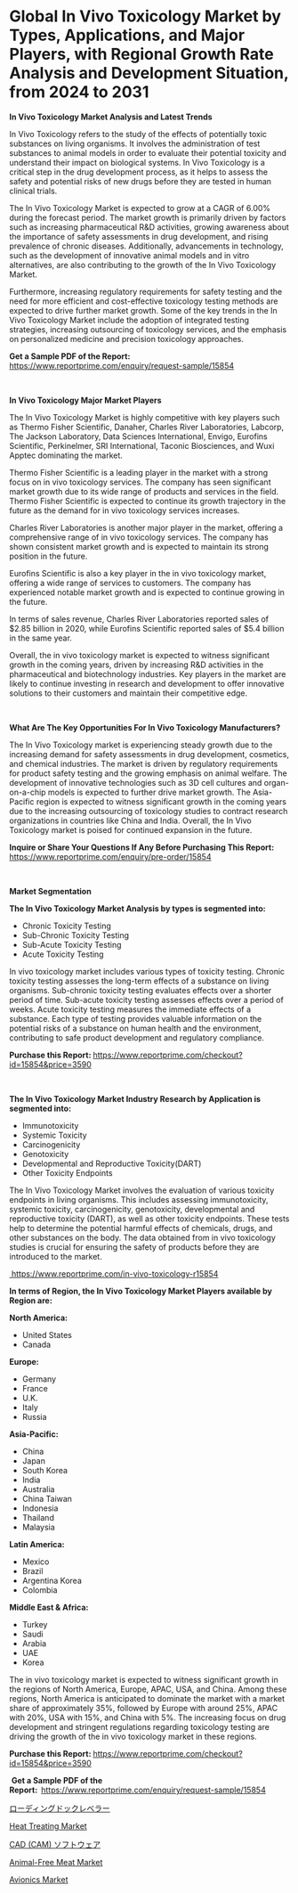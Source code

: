 <p><h1>Global In Vivo Toxicology Market by Types, Applications, and Major Players, with Regional Growth Rate Analysis and Development Situation, from 2024 to 2031</h1></p><p><strong>In Vivo Toxicology Market Analysis and Latest Trends</strong></p>
<p><p>In Vivo Toxicology refers to the study of the effects of potentially toxic substances on living organisms. It involves the administration of test substances to animal models in order to evaluate their potential toxicity and understand their impact on biological systems. In Vivo Toxicology is a critical step in the drug development process, as it helps to assess the safety and potential risks of new drugs before they are tested in human clinical trials.</p><p>The In Vivo Toxicology Market is expected to grow at a CAGR of 6.00% during the forecast period. The market growth is primarily driven by factors such as increasing pharmaceutical R&D activities, growing awareness about the importance of safety assessments in drug development, and rising prevalence of chronic diseases. Additionally, advancements in technology, such as the development of innovative animal models and in vitro alternatives, are also contributing to the growth of the In Vivo Toxicology Market.</p><p>Furthermore, increasing regulatory requirements for safety testing and the need for more efficient and cost-effective toxicology testing methods are expected to drive further market growth. Some of the key trends in the In Vivo Toxicology Market include the adoption of integrated testing strategies, increasing outsourcing of toxicology services, and the emphasis on personalized medicine and precision toxicology approaches.</p></p>
<p><strong>Get a Sample PDF of the Report:&nbsp;</strong> <a href="https://www.reportprime.com/enquiry/request-sample/15854">https://www.reportprime.com/enquiry/request-sample/15854</a></p>
<p>&nbsp;</p>
<p><strong>In Vivo Toxicology Major Market Players</strong></p>
<p><p>The In Vivo Toxicology Market is highly competitive with key players such as Thermo Fisher Scientific, Danaher, Charles River Laboratories, Labcorp, The Jackson Laboratory, Data Sciences International, Envigo, Eurofins Scientific, Perkinelmer, SRI International, Taconic Biosciences, and Wuxi Apptec dominating the market.</p><p>Thermo Fisher Scientific is a leading player in the market with a strong focus on in vivo toxicology services. The company has seen significant market growth due to its wide range of products and services in the field. Thermo Fisher Scientific is expected to continue its growth trajectory in the future as the demand for in vivo toxicology services increases.</p><p>Charles River Laboratories is another major player in the market, offering a comprehensive range of in vivo toxicology services. The company has shown consistent market growth and is expected to maintain its strong position in the future.</p><p>Eurofins Scientific is also a key player in the in vivo toxicology market, offering a wide range of services to customers. The company has experienced notable market growth and is expected to continue growing in the future.</p><p>In terms of sales revenue, Charles River Laboratories reported sales of $2.85 billion in 2020, while Eurofins Scientific reported sales of $5.4 billion in the same year.</p><p>Overall, the in vivo toxicology market is expected to witness significant growth in the coming years, driven by increasing R&D activities in the pharmaceutical and biotechnology industries. Key players in the market are likely to continue investing in research and development to offer innovative solutions to their customers and maintain their competitive edge.</p></p>
<p>&nbsp;</p>
<p><strong>What Are The Key Opportunities For In Vivo Toxicology Manufacturers?</strong></p>
<p><p>The In Vivo Toxicology market is experiencing steady growth due to the increasing demand for safety assessments in drug development, cosmetics, and chemical industries. The market is driven by regulatory requirements for product safety testing and the growing emphasis on animal welfare. The development of innovative technologies such as 3D cell cultures and organ-on-a-chip models is expected to further drive market growth. The Asia-Pacific region is expected to witness significant growth in the coming years due to the increasing outsourcing of toxicology studies to contract research organizations in countries like China and India. Overall, the In Vivo Toxicology market is poised for continued expansion in the future.</p></p>
<p><strong>Inquire or Share Your Questions If Any Before Purchasing This Report:</strong> <a href="https://www.reportprime.com/enquiry/pre-order/15854">https://www.reportprime.com/enquiry/pre-order/15854</a></p>
<p>&nbsp;</p>
<p><strong>Market Segmentation</strong></p>
<p><strong>The In Vivo Toxicology Market Analysis by types is segmented into:</strong></p>
<p><ul><li>Chronic Toxicity Testing</li><li>Sub-Chronic Toxicity Testing</li><li>Sub-Acute Toxicity Testing</li><li>Acute Toxicity Testing</li></ul></p>
<p><p>In vivo toxicology market includes various types of toxicity testing. Chronic toxicity testing assesses the long-term effects of a substance on living organisms. Sub-chronic toxicity testing evaluates effects over a shorter period of time. Sub-acute toxicity testing assesses effects over a period of weeks. Acute toxicity testing measures the immediate effects of a substance. Each type of testing provides valuable information on the potential risks of a substance on human health and the environment, contributing to safe product development and regulatory compliance.</p></p>
<p><strong>Purchase this Report:&nbsp;</strong><a href="https://www.reportprime.com/checkout?id=15854&price=3590">https://www.reportprime.com/checkout?id=15854&price=3590</a></p>
<p>&nbsp;</p>
<p><strong>The In Vivo Toxicology Market Industry Research by Application is segmented into:</strong></p>
<p><ul><li>Immunotoxicity</li><li>Systemic Toxicity</li><li>Carcinogenicity</li><li>Genotoxicity</li><li>Developmental and Reproductive Toxicity(DART)</li><li>Other Toxicity Endpoints</li></ul></p>
<p><p>The In Vivo Toxicology Market involves the evaluation of various toxicity endpoints in living organisms. This includes assessing immunotoxicity, systemic toxicity, carcinogenicity, genotoxicity, developmental and reproductive toxicity (DART), as well as other toxicity endpoints. These tests help to determine the potential harmful effects of chemicals, drugs, and other substances on the body. The data obtained from in vivo toxicology studies is crucial for ensuring the safety of products before they are introduced to the market.</p></p>
<p><a href="https://www.reportprime.com/in-vivo-toxicology-r15854">&nbsp;https://www.reportprime.com/in-vivo-toxicology-r15854</a></p>
<p><strong>In terms of Region, the In Vivo Toxicology Market Players available by Region are:</strong></p>
<p>
    <p> <strong> North America: </strong>
        <ul>
            <li>United States</li>
            <li>Canada</li>
        </ul>
        </p> 
    <p> <strong> Europe: </strong>
        <ul>
            <li>Germany</li>
            <li>France</li>
            <li>U.K.</li>
            <li>Italy</li>
            <li>Russia</li>
        </ul>
        </p> 
    <p> <strong> Asia-Pacific: </strong>
        <ul>
            <li>China</li>
            <li>Japan</li>
            <li>South Korea</li>
            <li>India</li>
            <li>Australia</li>
            <li>China Taiwan</li>
            <li>Indonesia</li>
            <li>Thailand</li>
            <li>Malaysia</li>
        </ul>
        </p> 
    <p> <strong> Latin America: </strong>
        <ul>
            <li>Mexico</li>
            <li>Brazil</li>
            <li>Argentina Korea</li>
            <li>Colombia</li>
        </ul>
        </p> 
    <p> <strong> Middle East & Africa: </strong>
        <ul>
            <li>Turkey</li>
            <li>Saudi</li>
            <li>Arabia</li>
            <li>UAE</li>
            <li>Korea</li>
        </ul>
    </p>
    </p>
<p><p>The in vivo toxicology market is expected to witness significant growth in the regions of North America, Europe, APAC, USA, and China. Among these regions, North America is anticipated to dominate the market with a market share of approximately 35%, followed by Europe with around 25%, APAC with 20%, USA with 15%, and China with 5%. The increasing focus on drug development and stringent regulations regarding toxicology testing are driving the growth of the in vivo toxicology market in these regions.</p></p>
<p><strong>Purchase this Report: </strong><a href="https://www.reportprime.com/checkout?id=15854&price=3590">https://www.reportprime.com/checkout?id=15854&price=3590</a></p>
<p>&nbsp;<strong>Get a Sample PDF of the Report:&nbsp;&nbsp;</strong><a href="https://www.reportprime.com/enquiry/request-sample/15854">https://www.reportprime.com/enquiry/request-sample/15854</a></p>
<p><strong></strong></p>
<p><p><a href="https://medium.com/@ja15984/%E7%A9%8D%E8%BC%89%E3%83%89%E3%83%83%E3%82%AF%E3%83%AC%E3%83%99%E3%83%A9%E3%83%BC%E5%B8%82%E5%A0%B4-%E5%B8%82%E5%A0%B4%E3%82%B7%E3%82%A7%E3%82%A2-%E5%B8%82%E5%A0%B4%E5%8B%95%E5%90%91-%E3%81%8A%E3%82%88%E3%81%B3%E5%B0%86%E6%9D%A5%E3%81%AE%E6%88%90%E9%95%B7%E3%82%92%E6%8E%A2%E3%82%8B-5d8581df9606">ローディングドックレベラー</a></p><p><a href="https://github.com/IsmaelBlick2023/Market-Research-Report-List-1/blob/main/heat-treating-market.md">Heat Treating Market</a></p><p><a href="https://github.com/dathomson6534/Market-Research-Report-List-1/blob/main/972134782035.md">CAD (CAM) ソフトウェア</a></p><p><a href="https://www.linkedin.com/pulse/animal-free-meat-market-key-successful-business-strategy-forecast-wpbnc?trackingId=gmyDWvi1YzgvBbX%2F5omQCg%3D%3D">Animal-Free Meat Market</a></p><p><a href="https://www.linkedin.com/pulse/avionicsnbspmarket-focuses-market-share-size-projected-forecast-exvyc">Avionics Market</a></p></p>
